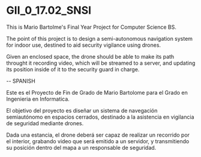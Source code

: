 # GII_0_17.02_SNSI

This is Mario Bartolme's Final Year Project for Computer Science BS. 

The point of this project is to design a semi-autonomous navigation system for indoor use,
destined to aid security vigilance using drones. 

Given an enclosed space, the drone should be able to make its path throught it recording video,
which will be streamed to a server, and updating its position inside of it to the security guard in charge. 

--
SPANISH 

Este es el Proyecto de Fin de Grado de Mario Bartolome para el Grado en Ingenieria en Informatica.

El objetivo del proyecto es diseñar un sistema de navegación semiautónomo en espacios cerrados, 
destinado a la asistencia en vigilancia de seguridad mediante drones. 

Dada una estancia, el drone deberá ser capaz de realizar un recorrido por el interior, grabando video 
que será emitido a un servidor, y transmitiendo su posición dentro del mapa a un responsable de seguridad.


